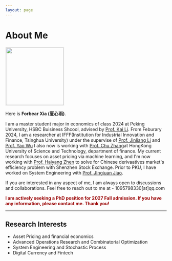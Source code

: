 ```yaml
---
layout: page
---
```


# About Me

<img src="https://Forbear-Xia.github.io/2.jpg" class="floatpic" style="width: 180px; height: auto; border: 2px solid #eee; margin-right: 20px;">

Here is **Forbear Xia (夏心雨)**.<br>

I am a master student major in economics of class 2024 at Peking University, HSBC Buisiness Shcool, advised by [Prof. Kai Li](https://www.phbs.pku.edu.cn/2021/fulltime_0318/163.html). From Feburary 2024, I am a researcher at IFFF(Institution for Industrial Innovation and Finance, Tsinghua University) under the supervise of [Prof. Jinliang Li](https://www.sem.tsinghua.edu.cn/info/1189/33123.htm) and [Prof. Yao Wu](https://eco.btbu.edu.cn/szdw/axspx/jrbxx1/c38b99c54bd54dfebe297be0a12c8a05.htm)  I also now is working with [Prof. Chu Zhang](https://bm.hkust.edu.hk/zh-cn/faculty/zhang-chu)at HongKong University of Science and Technology, department of finance. My current research focuses on asset pricing via machine learning, and I'm now working with [Prof. Haiyang Zhen](https://www.phbs.pku.edu.cn/2019/fulltime_0920/138.html) to solve for Chinese derivaatives market's efficiency problem with Shenzhen Stock Exchange.
Prior to PKU,  I have worked on System Engineering with [Prof. JIngjuan Jiao](http://sem.bjtu.edu.cn/show-594-205.html). 

If you are interested in any aspect of me, I am always open to discussions and collaborations. Feel free to reach out to me at - 1095798330[at]qq.com

**<font color="#990000">I am actively seeking a PhD position for 2027 Fall admission. If you have any information, please contact me. Thank you!</font>**

---

## Research Interests

- Asset Pricing and financial economics
- Advanced Operations Research and Combinatorial Optimization
- System Engineering and Stochastic Process
- Digital Currency and Fintech





